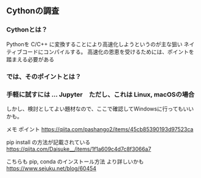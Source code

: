 ## Cythonの調査

### Cythonとは？
Pythonを C/C++ に変換することにより高速化しようというのが主な狙い
ネイティブコードにコンパイルする。
高速化の恩恵を受けるためには、ポイントを踏まえる必要がある

### では、そのポイントとは？


### 手軽に試すには ... Jupyter　ただし、これは Linux, macOSの場合
しかし、検討としてよい題材なので、ここで確認してWindowsに行ってもいいかも。



メモ
ポイント
https://qiita.com/pashango2/items/45cb85390193d97523ca

pip install の方法が記載されている
https://qiita.com/Daisuke__/items/1f1a609c4d7c8f3066a7

こちらも pip, conda のインストール方法
より詳しいかも
https://www.sejuku.net/blog/60454
